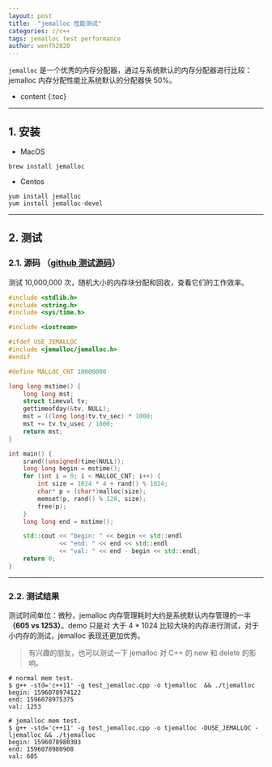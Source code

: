 ```yaml
---
layout: post
title:  "jemalloc 性能测试"
categories: c/c++
tags: jemalloc test performance
author: wenfh2020
---
```


`jemalloc` 是一个优秀的内存分配器，通过与系统默认的内存分配器进行比较：jemalloc 内存分配性能比系统默认的分配器快 50%。




* content
{:toc}

---

## 1. 安装

* MacOS

```shell
brew install jemalloc
```

* Centos

```shell
yum install jemalloc
yum install jemalloc-devel
```

---

## 2. 测试

### 2.1. 源码 （[github 测试源码](https://github.com/wenfh2020/c_test/blob/master/jemalloc/test_jemalloc.cpp)）

测试 10,000,000 次，随机大小的内存块分配和回收，查看它们的工作效率。

```cpp
#include <stdlib.h>
#include <string.h>
#include <sys/time.h>

#include <iostream>

#ifdef USE_JEMALLOC
#include <jemalloc/jemalloc.h>
#endif

#define MALLOC_CNT 10000000

long long mstime() {
    long long mst;
    struct timeval tv;
    gettimeofday(&tv, NULL);
    mst = ((long long)tv.tv_sec) * 1000;
    mst += tv.tv_usec / 1000;
    return mst;
}

int main() {
    srand((unsigned)time(NULL));
    long long begin = mstime();
    for (int i = 0; i < MALLOC_CNT; i++) {
        int size = 1024 * 4 + rand() % 1024;
        char* p = (char*)malloc(size);
        memset(p, rand() % 128, size);
        free(p);
    }
    long long end = mstime();

    std::cout << "begin: " << begin << std::endl
              << "end: " << end << std::endl
              << "val: " << end - begin << std::endl;
    return 0;
}
```

---

### 2.2. 测试结果

测试时间单位：微秒，jemalloc 内存管理耗时大约是系统默认内存管理的一半 **（605 vs 1253）**。demo 只是对 大于 4 * 1024 比较大块的内存进行测试，对于小内存的测试，jemalloc 表现还更加优秀。

> 有兴趣的朋友，也可以测试一下 jemalloc 对 C++ 的 new 和 delete 的影响。

```shell
# normal mem test.
$ g++ -std='c++11' -g test_jemalloc.cpp -o tjemalloc  && ./tjemalloc
begin: 1596078974122
end: 1596078975375
val: 1253

# jemalloc mem test.
$ g++ -std='c++11' -g test_jemalloc.cpp -o tjemalloc -DUSE_JEMALLOC -ljemalloc && ./tjemalloc
begin: 1596078980303
end: 1596078980908
val: 605
```
